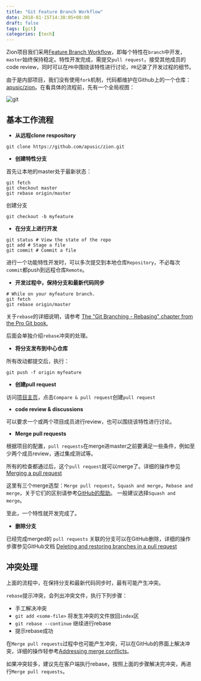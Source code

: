 ```yaml
---
title: "Git Feature Branch Workflow"
date: 2018-01-15T14:38:05+08:00
draft: false
tags: [git]
categories: [tech]
---
```


Zion项目我们采用[Feature Branch Workflow](https://www.atlassian.com/git/tutorials/comparing-workflows/feature-branch-workflow)，即每个特性在`branch`中开发，`master`始终保持稳定。特性开发完成，需提交`pull request`，接受其他成员的code review，同时可以在`PR`中围绕该特性进行讨论，`PR`记录了开发过程的细节。

由于是内部项目，我们没有使用`fork`机制，代码都维护在Github上的一个仓库：[apusic/zion](https://github.com/apusic/zion)。在看具体的流程前，先有一个全局视图：

![git](https://images-1251716363.cos.ap-guangzhou.myqcloud.com/images/202207011427447.png)

## 基本工作流程

* **从远程clone respository**

```
git clone https://github.com/apusic/zion.git
```

* **创建特性分支**

首先让本地的master处于最新状态：

```
git fetch
git checkout master
git rebase origin/master
```

创建分支

```
git checkout -b myfeature
```

* **在分支上进行开发**

```
git status # View the state of the repo
git add # Stage a file
git commit # Commit a file
```

进行一个功能特性开发时，可以多次提交到本地仓库`Repository`，不必每次`commit`都push到远程仓库`Remote`。

* **开发过程中，保持分支和最新代码同步**

```
# While on your myfeature branch.
git fetch
git rebase origin/master
```

关于`rebase`的详细说明，请参考 [The "Git Branching - Rebasing" chapter from the Pro Git book.](https://git-scm.com/book/en/v2/Git-Branching-Rebasing)

后面会单独介绍`rebase`冲突的处理。

* **将分支发布到中心仓库**

所有改动都提交后，执行：

```
git push -f origin myfeature
```

* **创建pull request**

访问[项目主页](https://github.com/apusic/Zion)，点击`Compare & pull request`创建`pull request`

* **code review & discussions**

可以要求一个或两个项目成员进行review，也可以围绕该特性进行讨论。

* **Merge pull requests**

根据项目的配置，`pull requests`在merge进master之前要满足一些条件，例如至少两个成员review，通过集成测试等。

所有的检查都通过后，这个`pull request`就可以merge了。详细的操作参见 [Merging a pull request](https://help.github.com/articles/merging-a-pull-request/)

这里有三个merge选型：`Merge pull request`，`Squash and merge`，`Rebase and merge`，关于它们的区别请参考[GitHub的帮助](https://help.github.com/articles/about-pull-request-merges/)。 一般建议选择`Squash and merge`。

至此，一个特性就开发完成了。

* **删除分支**

已经完成merged的 `pull requests` 关联的分支可以在GitHub删除，详细的操作步骤参见GitHub文档 [Deleting and restoring branches in a pull request](https://help.github.com/articles/deleting-and-restoring-branches-in-a-pull-request/)

## 冲突处理

上面的流程中，在保持分支和最新代码同步时，最有可能产生冲突。

`rebase`提示冲突，会列出冲突文件，执行下列步骤：

* 手工解决冲突
* `git add <some-file>` 将发生冲突的文件放回`index`区
* `git rebase --continue` 继续进行rebase
* 提示rebase成功

在`Merge pull requests`过程中也可能产生冲突，可以在GitHub的界面上解决冲突，详细的操作轻参考[Addressing merge conflicts](https://help.github.com/articles/addressing-merge-conflicts/)。

如果冲突较多，建议先在客户端执行rebase，按照上面的步骤解决完冲突，再进行`Merge pull requests`。
